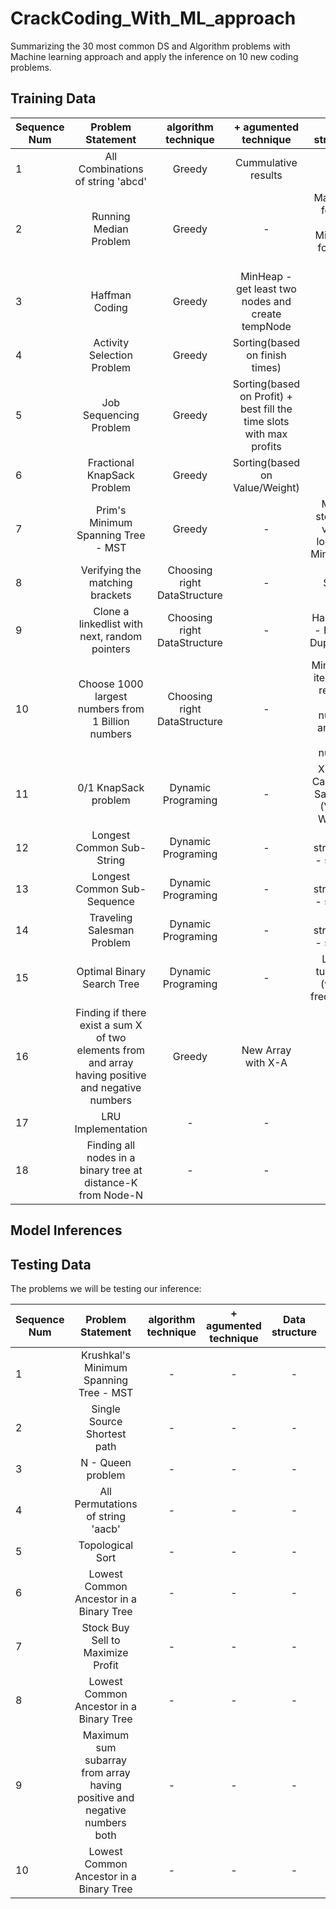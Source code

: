 # CrackCoding_With_ML_approach
Summarizing the 30 most common DS and Algorithm problems with Machine learning approach and apply the inference on 10 new coding problems.


## Training Data

| Sequence Num| Problem Statement   | algorithm technique | + agumented technique | Data structure | Runtime Complexity | Space Complexity |
| ------------- |:-------------:|:-------------:| :-------------:| :-------------:| :-------------:| -----:|
| 1| All Combinations of string 'abcd' | Greedy | Cummulative results | - | - | - |
| 2| Running Median Problem | Greedy |- |MaxHeap for left half, MinHeap for right half | - | - |
| 3| Haffman Coding | Greedy| MinHeap - get least two nodes and create tempNode | - | - |
| 4| Activity Selection Problem | Greedy | Sorting(based on finish times) | -  | - | - |
| 5| Job Sequencing Problem | Greedy | Sorting(based on Profit) + best fill the time slots with max profits | -  | - | - |
| 6| Fractional KnapSack Problem | Greedy | Sorting(based on Value/Weight) | -  | - | - |
| 7| Prim's Minimum Spanning Tree - MST | Greedy | - | Map - store the vertex location, MinHeap -  | - | - |
| 8| Verifying the matching brackets | Choosing right DataStructure |-| Stack | - | - |
| 9| Clone a linkedlist with next, random pointers | Choosing right DataStructure |-| HashTable - Finding Duplication | - | - |
| 10| Choose 1000 largest numbers from 1 Billion numbers| Choosing right DataStructure |-| Minheap - iteratively remove low number and add high number | - | - |
| 11| 0/1 KnapSack problem | Dynamic Programing | - | X - 0 to Capcity of Sack, Y - (Value, Weight)  | - | - |
| 12| Longest Common Sub-String | Dynamic Programing | - | X - stringA, Y - stringB | - | - |
| 13| Longest Common Sub-Sequence | Dynamic Programing | - | X - stringA, Y - stringB | - | - |
| 14| Traveling Salesman Problem| Dynamic Programing | - | X - stringA, Y - stringB | - | - |
| 15| Optimal Binary Search Tree | Dynamic Programing | - | List of tuples of (value, frequency)| - | - |
| 16| Finding if there exist a sum X of two elements from and array having positive and negative numbers | Greedy | New Array with X-A | - | - | - |
| 17| LRU Implementation | -| - | - | - | - |
| 18| Finding all nodes in a binary tree at distance-K from Node-N | -| - | - | - | - |



## Model Inferences


## Testing Data

The problems we will be testing our inference:

| Sequence Num| Problem Statement   | algorithm technique | + agumented technique | Data structure | Runtime Complexity | Space Complexity |
| ------------- |:-------------:|:-------------:| :-------------:| :-------------:| :-------------:| -----:|
| 1| Krushkal's Minimum Spanning Tree - MST | - | - | - | - | - |
| 2| Single Source Shortest path | - | - | - | - | - |
| 3| N - Queen problem | - | - | - | - | - |
| 4| All Permutations of string 'aacb' | - | - | - | - | - |
| 5| Topological Sort | - | - | - | - | - |
| 6| Lowest Common Ancestor in a Binary Tree | - | - | - | - | - |
| 7| Stock Buy Sell to Maximize Profit | - | - | - | - | - |
| 8| Lowest Common Ancestor in a Binary Tree | - | - | - | - | - |
| 9| Maximum sum subarray from array having positive and negative numbers both| - | - | - | - | - |
| 10| Lowest Common Ancestor in a Binary Tree | - | - | - | - | - |
